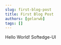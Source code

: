 ```yaml
---
slug: first-blog-post
title: First Blog Post
authors: [gelarwb]
tags: []
---
```


Hello World! Softedge-UI

<!-- truncate -->

<!-- Hello World! Softedge-UI -->
